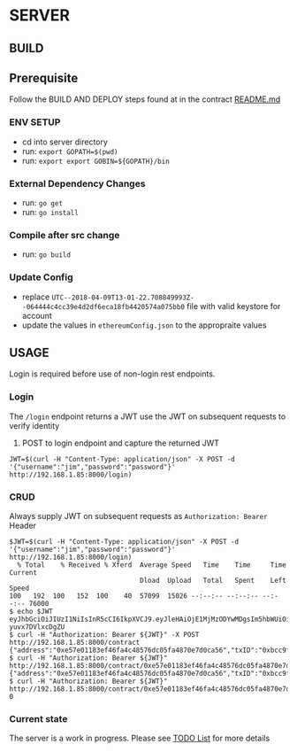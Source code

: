 # SERVER

## BUILD

## Prerequisite

Follow the BUILD AND DEPLOY steps found at in the contract [README.md](../contracts/README.md)

### ENV SETUP

* cd into server directory
* run: `export GOPATH=$(pwd)`
* run: `export export GOBIN=${GOPATH}/bin`

### External Dependency Changes

* run: `go get`
* run: `go install`

### Compile after src change

* run: `go build`

### Update Config

* replace `UTC--2018-04-09T13-01-22.708849993Z--064444c4cc39e4d2df6eca18fb4420574a075bb0` file with valid keystore for account
* update the values in `ethereumConfig.json` to the appropraite values

## USAGE

Login is required before use of non-login rest endpoints.

### Login

The `/login` endpoint returns a JWT use the JWT on subsequent requests to verify identity

1. POST to login endpoint and capture the returned JWT

```shell
JWT=$(curl -H "Content-Type: application/json" -X POST -d '{"username":"jim","password":"password"}' http://192.168.1.85:8000/login)
```

### CRUD

Always supply JWT on subsequent requests as `Authorization: Bearer` Header

```shell
$JWT=$(curl -H "Content-Type: application/json" -X POST -d '{"username":"jim","password":"password"}' http://192.168.1.85:8000/login)
  % Total    % Received % Xferd  Average Speed   Time    Time     Time  Current
                                 Dload  Upload   Total   Spent    Left  Speed
100   192  100   152  100    40  57099  15026 --:--:-- --:--:-- --:--:-- 76000
$ echo $JWT
eyJhbGciOiJIUzI1NiIsInR5cCI6IkpXVCJ9.eyJleHAiOjE1MjMzODYwMDgsIm5hbWUiOiJqaW0iLCJwYXNzd29yZCI6InBhc3N3b3JkIn0.LbFq_0TlQnMcJH2aDFjBV9Kscwt9-yuvx7DVlxcDgZU
$ curl -H "Authorization: Bearer ${JWT}" -X POST http://192.168.1.85:8000/contract
{"address":"0xe57e01183ef46fa4c48576dc05fa4870e7d0ca56","txID":"0xbcc9f4257a436ae01ccfef9b5b92659bad5678746fee0261185a6c60f902105b"}
$ curl -H "Authorization: Bearer ${JWT}" http://192.168.1.85:8000/contract/0xe57e01183ef46fa4c48576dc05fa4870e7d0ca56
{"address":"0xe57e01183ef46fa4c48576dc05fa4870e7d0ca56","txID":"0xbcc9f4257a436ae01ccfef9b5b92659bad5678746fee0261185a6c60f902105b"}
$ curl -H "Authorization: Bearer ${JWT}" http://192.168.1.85:8000/contract/0xe57e01183ef46fa4c48576dc05fa4870e7d0ca56/mileage
0
```

### Current state

The server is a work in progress. Please see [TODO List](TODO.md) for more details
